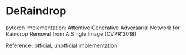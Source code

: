 # DeRaindrop
pytorch implementation: Attentive Generative Adversarial Network for Raindrop Removal from A Single Image (CVPR'2018)

Reference: [official](https://github.com/rui1996/DeRaindrop), [unofficial implementation](https://github.com/shleecs/DeRaindrop_unofficial)
